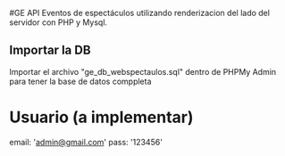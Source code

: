 #GE API
Eventos de espectáculos utilizando renderizacion del lado del servidor con PHP y Mysql.

## Importar la DB
Importar el archivo "ge_db_webspectaulos.sql" dentro de PHPMy Admin para tener la base de datos comppleta

# Usuario (a implementar)

email: 'admin@gmail.com'
pass: '123456'
